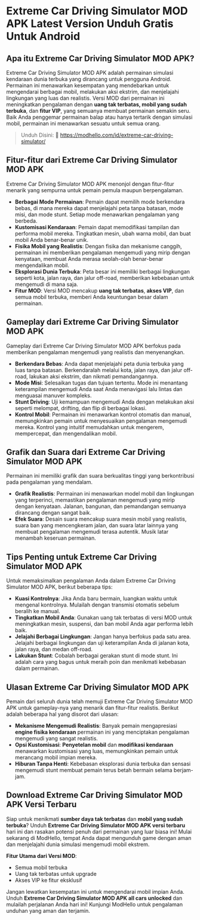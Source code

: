 # Extreme Car Driving Simulator MOD APK Latest Version Unduh Gratis Untuk Android

## Apa itu Extreme Car Driving Simulator MOD APK?

Extreme Car Driving Simulator MOD APK adalah permainan simulasi kendaraan dunia terbuka yang dirancang untuk pengguna Android. Permainan ini menawarkan kesempatan yang mendebarkan untuk mengendarai berbagai mobil, melakukan aksi ekstrim, dan menjelajahi lingkungan yang luas dan realistis. Versi MOD dari permainan ini meningkatkan pengalaman dengan **uang tak terbatas, mobil yang sudah terbuka**, dan **fitur VIP**, yang semuanya membuat permainan semakin seru. Baik Anda penggemar permainan balap atau hanya tertarik dengan simulasi mobil, permainan ini menawarkan sesuatu untuk semua orang.

>Unduh Disini: 👏 https://modhello.com/id/extreme-car-driving-simulator/

## Fitur-fitur dari Extreme Car Driving Simulator MOD APK

Extreme Car Driving Simulator MOD APK menonjol dengan fitur-fitur menarik yang sempurna untuk pemain pemula maupun berpengalaman.

- **Berbagai Mode Permainan**: Pemain dapat memilih mode berkendara bebas, di mana mereka dapat menjelajahi peta tanpa batasan, mode misi, dan mode stunt. Setiap mode menawarkan pengalaman yang berbeda.
- **Kustomisasi Kendaraan**: Pemain dapat memodifikasi tampilan dan performa mobil mereka. Tingkatkan mesin, ubah warna mobil, dan buat mobil Anda benar-benar unik.
- **Fisika Mobil yang Realistis**: Dengan fisika dan mekanisme canggih, permainan ini memberikan pengalaman mengemudi yang mirip dengan kenyataan, membuat Anda merasa seolah-olah benar-benar mengendalikan mobil.
- **Eksplorasi Dunia Terbuka**: Peta besar ini memiliki berbagai lingkungan seperti kota, jalan raya, dan jalur off-road, memberikan kebebasan untuk mengemudi di mana saja.
- **Fitur MOD**: Versi MOD mencakup **uang tak terbatas**, **akses VIP**, dan semua mobil terbuka, memberi Anda keuntungan besar dalam permainan.

## Gameplay dari Extreme Car Driving Simulator MOD APK

Gameplay dari Extreme Car Driving Simulator MOD APK berfokus pada memberikan pengalaman mengemudi yang realistis dan menyenangkan.

- **Berkendara Bebas**: Anda dapat menjelajahi peta dunia terbuka yang luas tanpa batasan. Berkendaralah melalui kota, jalan raya, dan jalur off-road, lakukan aksi ekstrim, dan nikmati pemandangannya.
- **Mode Misi**: Selesaikan tugas dan tujuan tertentu. Mode ini menantang keterampilan mengemudi Anda saat Anda menavigasi lalu lintas dan menguasai manuver kompleks.
- **Stunt Driving**: Uji kemampuan mengemudi Anda dengan melakukan aksi seperti melompat, drifting, dan flip di berbagai lokasi.
- **Kontrol Mobil**: Permainan ini menawarkan kontrol otomatis dan manual, memungkinkan pemain untuk menyesuaikan pengalaman mengemudi mereka. Kontrol yang intuitif memudahkan untuk mengerem, mempercepat, dan mengendalikan mobil.

## Grafik dan Suara dari Extreme Car Driving Simulator MOD APK

Permainan ini memiliki grafik dan suara berkualitas tinggi yang berkontribusi pada pengalaman yang mendalam.

- **Grafik Realistis**: Permainan ini menawarkan model mobil dan lingkungan yang terperinci, memastikan pengalaman mengemudi yang mirip dengan kenyataan. Jalanan, bangunan, dan pemandangan semuanya dirancang dengan sangat baik.
- **Efek Suara**: Desain suara mencakup suara mesin mobil yang realistis, suara ban yang mencengkeram jalan, dan suara latar lainnya yang membuat pengalaman mengemudi terasa autentik. Musik latar menambah keseruan permainan.

## Tips Penting untuk Extreme Car Driving Simulator MOD APK

Untuk memaksimalkan pengalaman Anda dalam Extreme Car Driving Simulator MOD APK, berikut beberapa tips:

- **Kuasi Kontrolnya**: Jika Anda baru bermain, luangkan waktu untuk mengenal kontrolnya. Mulailah dengan transmisi otomatis sebelum beralih ke manual.
- **Tingkatkan Mobil Anda**: Gunakan uang tak terbatas di versi MOD untuk meningkatkan mesin, suspensi, dan ban mobil Anda agar performa lebih baik.
- **Jelajahi Berbagai Lingkungan**: Jangan hanya berfokus pada satu area. Jelajahi berbagai lingkungan dan uji keterampilan Anda di jalanan kota, jalan raya, dan medan off-road.
- **Lakukan Stunt**: Cobalah berbagai gerakan stunt di mode stunt. Ini adalah cara yang bagus untuk meraih poin dan menikmati kebebasan dalam permainan.

## Ulasan Extreme Car Driving Simulator MOD APK

Pemain dari seluruh dunia telah memuji Extreme Car Driving Simulator MOD APK untuk gameplay-nya yang menarik dan fitur-fitur realistis. Berikut adalah beberapa hal yang disorot dari ulasan:

- **Mekanisme Mengemudi Realistis**: Banyak pemain mengapresiasi **engine fisika kendaraan** permainan ini yang menciptakan pengalaman mengemudi yang sangat realistis.
- **Opsi Kustomisasi**: **Penyetelan mobil** dan **modifikasi kendaraan** menawarkan kustomisasi yang luas, memungkinkan pemain untuk merancang mobil impian mereka.
- **Hiburan Tanpa Henti**: Kebebasan eksplorasi dunia terbuka dan sensasi mengemudi stunt membuat pemain terus betah bermain selama berjam-jam.

## Download Extreme Car Driving Simulator MOD APK Versi Terbaru

Siap untuk menikmati **sumber daya tak terbatas** dan **mobil yang sudah terbuka**? Unduh **Extreme Car Driving Simulator MOD APK versi terbaru** hari ini dan rasakan potensi penuh dari permainan yang luar biasa ini! Mulai sekarang di ModHello, tempat Anda dapat mengunduh game dengan aman dan menjelajahi dunia simulasi mengemudi mobil ekstrem.

**Fitur Utama dari Versi MOD**:
- Semua mobil terbuka  
- Uang tak terbatas untuk upgrade  
- Akses VIP ke fitur eksklusif

Jangan lewatkan kesempatan ini untuk mengendarai mobil impian Anda. Unduh **Extreme Car Driving Simulator MOD APK all cars unlocked** dan mulailah perjalanan Anda hari ini! Kunjungi ModHello untuk pengalaman unduhan yang aman dan terjamin.
